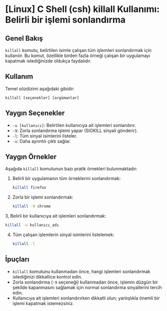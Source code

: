 # [Linux] C Shell (csh) killall Kullanımı: Belirli bir işlemi sonlandırma

## Genel Bakış
`killall` komutu, belirtilen isimle çalışan tüm işlemleri sonlandırmak için kullanılır. Bu komut, özellikle birden fazla örneği çalışan bir uygulamayı kapatmak istediğinizde oldukça faydalıdır.

## Kullanım
Temel sözdizimi aşağıdaki gibidir:

```
killall [seçenekler] [argümanlar]
```

## Yaygın Seçenekler
- `-u [kullanıcı]`: Belirtilen kullanıcıya ait işlemleri sonlandırır.
- `-9`: Zorla sonlandırma işlemi yapar (SIGKILL sinyali gönderir).
- `-l`: Tüm sinyal isimlerini listeler.
- `-v`: Daha ayrıntılı çıktı sağlar.

## Yaygın Örnekler
Aşağıda `killall` komutunun bazı pratik örnekleri bulunmaktadır:

1. Belirli bir uygulamanın tüm örneklerini sonlandırmak:
   ```bash
   killall firefox
   ```

2. Zorla bir işlemi sonlandırmak:
   ```bash
   killall -9 chrome
   ```

3, Belirli bir kullanıcıya ait işlemleri sonlandırmak:
   ```bash
   killall -u kullanıcı_adı
   ```

4. Tüm çalışan işlemlerin sinyal isimlerini listelemek:
   ```bash
   killall -l
   ```

## İpuçları
- `killall` komutunu kullanmadan önce, hangi işlemleri sonlandırmak istediğinizi dikkatlice kontrol edin.
- Zorla sonlandırma (`-9` seçeneği) kullanmadan önce, işlemin düzgün bir şekilde kapanmasını sağlamak için normal sonlandırma sinyallerini tercih edin.
- Kullanıcıya ait işlemleri sonlandırırken dikkatli olun; yanlışlıkla önemli bir işlemi kapatmak istemezsiniz.
